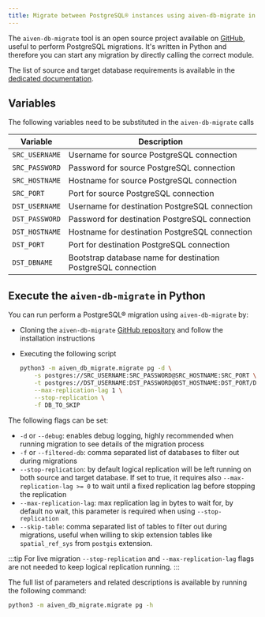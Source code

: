 ```yaml
---
title: Migrate between PostgreSQL® instances using aiven-db-migrate in Python
---
```


The `aiven-db-migrate` tool is an open source project available on
[GitHub](https://github.com/aiven/aiven-db-migrate), useful to perform
PostgreSQL migrations. It's written in Python and therefore you can
start any migration by directly calling the correct module.

The list of source and target database requirements is available in the
[dedicated documentation](migrate-aiven-db-migrate).

## Variables

The following variables need to be substituted in the `aiven-db-migrate`
calls

| Variable       | Description                                                   |
| -------------- | ------------------------------------------------------------- |
| `SRC_USERNAME` | Username for source PostgreSQL connection                     |
| `SRC_PASSWORD` | Password for source PostgreSQL connection                     |
| `SRC_HOSTNAME` | Hostname for source PostgreSQL connection                     |
| `SRC_PORT`     | Port for source PostgreSQL connection                         |
| `DST_USERNAME` | Username for destination PostgreSQL connection                |
| `DST_PASSWORD` | Password for destination PostgreSQL connection                |
| `DST_HOSTNAME` | Hostname for destination PostgreSQL connection                |
| `DST_PORT`     | Port for destination PostgreSQL connection                    |
| `DST_DBNAME`   | Bootstrap database name for destination PostgreSQL connection |

## Execute the `aiven-db-migrate` in Python

You can run perform a PostgreSQL® migration using `aiven-db-migrate` by:

-   Cloning the `aiven-db-migrate` [GitHub
    repository](https://github.com/aiven/aiven-db-migrate) and follow
    the installation instructions

-   Executing the following script

    ```bash
    python3 -m aiven_db_migrate.migrate pg -d \
        -s postgres://SRC_USERNAME:SRC_PASSWORD@SRC_HOSTNAME:SRC_PORT \
        -t postgres://DST_USERNAME:DST_PASSWORD@DST_HOSTNAME:DST_PORT/DST_DBNAME?sslmode=require \
        --max-replication-lag 1 \
        --stop-replication \
        -f DB_TO_SKIP
    ```

The following flags can be set:

-   `-d` or `--debug`: enables debug logging, highly recommended when
    running migration to see details of the migration process
-   `-f` or `--filtered-db`: comma separated list of databases to filter
    out during migrations
-   `--stop-replication`: by default logical replication will be left
    running on both source and target database. If set to true, it
    requires also `--max-replication-lag >= 0` to wait until a fixed
    replication lag before stopping the replication
-   `--max-replication-lag`: max replication lag in bytes to wait for,
    by default no wait, this parameter is required when using
    `--stop-replication`
-   `--skip-table`: comma separated list of tables to filter out during
    migrations, useful when willing to skip extension tables like
    `spatial_ref_sys` from `postgis` extension.

:::tip
For live migration `--stop-replication` and `--max-replication-lag`
flags are not needed to keep logical replication running.
:::

The full list of parameters and related descriptions is available by
running the following command:

```bash
python3 -m aiven_db_migrate.migrate pg -h
```
